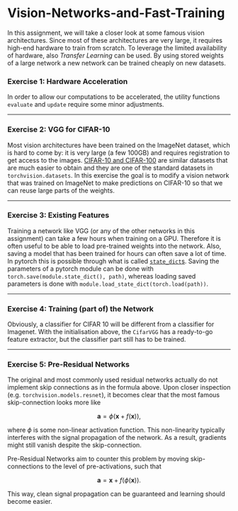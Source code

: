 # Vision-Networks-and-Fast-Training

In this assignment, we will take a closer look at some famous vision architectures.
Since most of these architectures are very large, it requires high-end hardware to train from scratch.
To leverage the limited availability of hardware, also *Transfer Learning* can be used. 
By using stored weights of a large network a new network can be trained cheaply on new datasets.

### Exercise 1: Hardware Acceleration 

In order to allow our computations to be accelerated,
the utility functions `evaluate` and `update` require some minor adjustments.

-------------------------------------------------------------------------------------------------------------
### Exercise 2: VGG for CIFAR-10 

Most vision architectures have been trained on the ImageNet dataset, which is hard to come by:
it is very large (a few 100GB) and requires registration to get access to the images.
[CIFAR-10 and CIFAR-100](https://www.cs.toronto.edu/~kriz/cifar.html)
are similar datasets that are much easier to obtain
and they are one of the standard datasets in `torchvision.datasets`.
In this exercise the goal is to modify a vision network that was trained on ImageNet
to make predictions on CIFAR-10 so that we can reuse large parts of the weights.

-------------------------------------------------------------------------------------------------------------
### Exercise 3: Existing Features 

Training a network like VGG (or any of the other networks in this assignment)
can take a few hours when training on a GPU.
Therefore it is often useful to be able to load pre-trained weights into the network.
Also, saving a model that has been trained for hours can often save a lot of time.
In pytorch this is possible through what is called 
[`state_dict`s](https://pytorch.org/tutorials/beginner/saving_loading_models.html).
Saving the parameters of a pytorch module can be done with `torch.save(module.state_dict(), path)`,
whereas loading saved parameters is done with `module.load_state_dict(torch.load(path))`.

-------------------------------------------------------------------------------------------------------------
### Exercise 4: Training (part of) the Network 

Obviously, a classifier for CIFAR 10 will be different from a classifier for Imagenet.
With the initialisation above, the `CifarVGG` has a ready-to-go feature extractor,
but the classifier part still has to be trained.

-------------------------------------------------------------------------------------------------------------
### Exercise 5: Pre-Residual Networks 

The original and most commonly used residual networks actually do not implement skip connections as in the formula above.
Upon closer inspection (e.g. `torchvision.models.resnet`), it becomes clear that the most famous skip-connection looks more like

$$\boldsymbol{a} = \phi(\boldsymbol{x} + f(\boldsymbol{x})),$$

where $\phi$ is some non-linear activation function.
This non-linearity typically interferes with the signal propagation of the network.
As a result, gradients might still vanish despite the skip-connection.

Pre-Residual Networks aim to counter this problem by moving skip-connections to the level of pre-activations, such that

$$\boldsymbol{a} = \boldsymbol{x} + f(\phi(\boldsymbol{x})).$$

This way, clean signal propagation can be guaranteed and learning should become easier.
